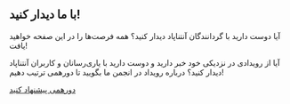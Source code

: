 ## با ما دیدار کنید!

آیا دوست دارید با گردانندگان آنتناپاد دیدار کنید؟ همه فرصت‌ها را در این صفحه خواهید یافت!

آیا از رویدادی در نزدیکی خود خبر دارید و دوست دارید با یاری‌رسانان و کاربران آنتناپاد دیدار کنید؟ درباره رویداد در انجمن ما بگویید تا دورهمی ترتیب دهیم!

[دورهمی پیشنهاد کنید](https://forum.antennapod.org)
